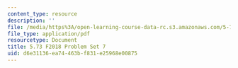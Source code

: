 ```yaml
---
content_type: resource
description: ''
file: /media/https%3A/open-learning-course-data-rc.s3.amazonaws.com/5-73-quantum-mechanics-i-fall-2018/d6e31136ea74463bf831e25968e00875_MIT5_73F18_PSet7.pdf
file_type: application/pdf
resourcetype: Document
title: 5.73 F2018 Problem Set 7
uid: d6e31136-ea74-463b-f831-e25968e00875
---
```

